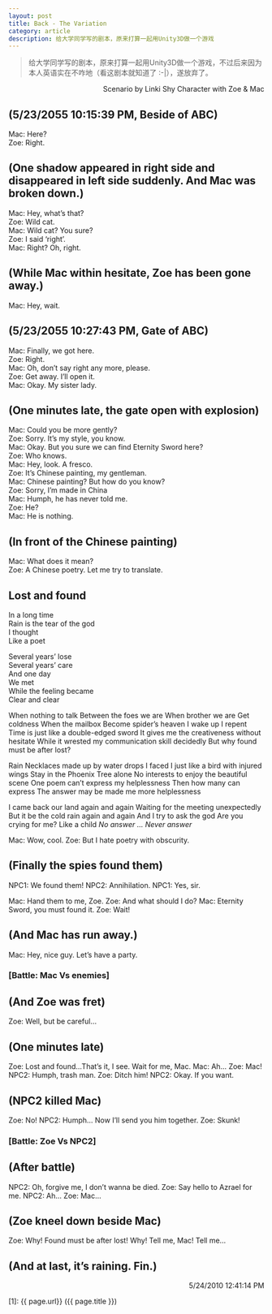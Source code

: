 ```yaml
---
layout: post
title: Back - The Variation
category: article
description: 给大学同学写的剧本，原来打算一起用Unity3D做一个游戏
---
```


<blockquote>给大学同学写的剧本，原来打算一起用Unity3D做一个游戏，不过后来因为本人英语实在不咋地（看这剧本就知道了 :-|），遂放弃了。</blockquote>  

<p style="text-align: right;">Scenario by Linki Shy
Character with Zoe &amp; Mac</p>  

## (5/23/2055 10:15:39 PM, Beside of ABC)  
Mac: Here?  
Zoe: Right.  
## (One shadow appeared in right side and disappeared in left side suddenly. And Mac was broken down.)  
Mac: Hey, what’s that?  
Zoe: Wild cat.  
Mac: Wild cat? You sure?  
Zoe: I said ‘right’.  
Mac: Right? Oh, right.  
## (While Mac within hesitate, Zoe has been gone away.)  
Mac: Hey, wait.  
## (5/23/2055 10:27:43 PM, Gate of ABC)  
Mac: Finally, we got here.  
Zoe: Right.  
Mac: Oh, don’t say right any more, please.  
Zoe: Get away. I’ll open it.  
Mac: Okay. My sister lady.  
## (One minutes late, the gate open with explosion)  
Mac: Could you be more gently?  
Zoe: Sorry. It’s my style, you know.  
Mac: Okay. But you sure we can find Eternity Sword here?  
Zoe: Who knows.  
Mac: Hey, look. A fresco.  
Zoe: It’s Chinese painting, my gentleman.  
Mac: Chinese painting? But how do you know?  
Zoe: Sorry, I’m made in China  
Mac: Humph, he has never told me.  
Zoe: He?  
Mac: He is nothing.  
## (In front of the Chinese painting)  
Mac: What does it mean?  
Zoe: A Chinese poetry. Let me try to translate.  
## Lost and found  
In a long time  
Rain is the tear of the god  
I thought  
Like a poet  

Several years’ lose  
Several years’ care  
And one day  
We met  
While the feeling became  
Clear and clear  

When nothing to talk</em>
Between the foes we are</em>
When brother we are</em>
Get coldness</em>
When the mailbox</em>
Become spider’s heaven</em>
I wake up</em>
I repent</em>
Time is just like a double-edged sword</em>
It gives me the creativeness without hesitate</em>
While it wrested my communication skill decidedly</em>
But why found must be after lost?</em>

Rain</em>
Necklaces made up by water drops</em>
I faced</em>
I just like a bird with injured wings</em>
Stay in the Phoenix Tree alone</em>
No interests to enjoy the beautiful scene</em>
One poem can’t express my helplessness</em>
Then how many can express</em>
The answer may be made me more helplessness</em>

I came back our land again and again</em>
Waiting for the meeting unexpectedly</em>
But it be the cold rain again and again</em>
And I try to ask the god</em>
Are you crying for me?</em>
Like a child</em>
<em> No answer</em>
<em> …</em>
<em> Never answer</em>

Mac: Wow, cool.
Zoe: But I hate poetry with obscurity.
<h2>(Finally the spies found them)</h2>
NPC1: We found them!
NPC2: Annihilation.
NPC1: Yes, sir.

Mac: Hand them to me, Zoe.
Zoe: And what should I do?
Mac: Eternity Sword, you must found it.
Zoe: Wait!
<h2>(And Mac has run away.)</h2>
Mac: Hey, nice guy. Let’s have a party.
<h3>[Battle: Mac Vs enemies]</h3>
<h2>(And Zoe was fret)</h2>
Zoe: Well, but be careful…
<h2>(One minutes late)</h2>
Zoe: Lost and found…That’s it, I see. Wait for me, Mac.
Mac: Ah…
Zoe: Mac!
NPC2: Humph, trash man.
Zoe: Ditch him!
NPC2: Okay. If you want.
<h2>(NPC2 killed Mac)</h2>
Zoe: No!
NPC2: Humph… Now I’ll send you him together.
Zoe: Skunk!
<h3>[Battle: Zoe Vs NPC2]</h3>
<h2>(After battle)</h2>
NPC2: Oh, forgive me, I don’t wanna be died.
Zoe: Say hello to Azrael for me.
NPC2: Ah…
Zoe: Mac…
<h2>(Zoe kneel down beside Mac)</h2>
Zoe: Why! Found must be after lost! Why! Tell me, Mac! Tell me…
<h2>(And at last, it’s raining. Fin.)</h2>
<p style="text-align: right;">5/24/2010 12:41:14 PM</p>




[Shy07]:    http://git.shy07.com  "Shy07"
[1]:    {{ page.url}}  ({{ page.title }})
